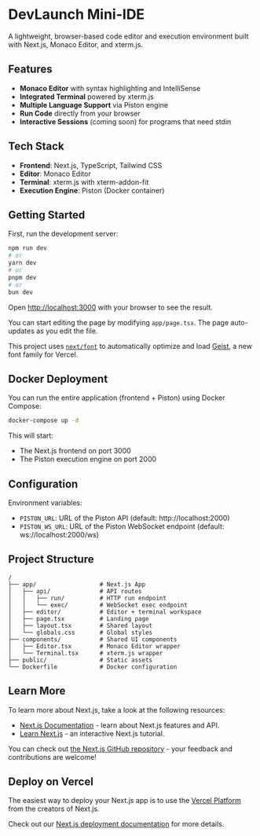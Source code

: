 # DevLaunch Mini-IDE

A lightweight, browser-based code editor and execution environment built with Next.js, Monaco Editor, and xterm.js.

## Features

- **Monaco Editor** with syntax highlighting and IntelliSense
- **Integrated Terminal** powered by xterm.js
- **Multiple Language Support** via Piston engine
- **Run Code** directly from your browser
- **Interactive Sessions** (coming soon) for programs that need stdin

## Tech Stack

- **Frontend**: Next.js, TypeScript, Tailwind CSS
- **Editor**: Monaco Editor
- **Terminal**: xterm.js with xterm-addon-fit
- **Execution Engine**: Piston (Docker container)

## Getting Started

First, run the development server:

```bash
npm run dev
# or
yarn dev
# or
pnpm dev
# or
bun dev
```

Open [http://localhost:3000](http://localhost:3000) with your browser to see the result.

You can start editing the page by modifying `app/page.tsx`. The page auto-updates as you edit the file.

This project uses [`next/font`](https://nextjs.org/docs/app/building-your-application/optimizing/fonts) to automatically optimize and load [Geist](https://vercel.com/font), a new font family for Vercel.

## Docker Deployment

You can run the entire application (frontend + Piston) using Docker Compose:

```bash
docker-compose up -d
```

This will start:
- The Next.js frontend on port 3000
- The Piston execution engine on port 2000

## Configuration

Environment variables:

- `PISTON_URL`: URL of the Piston API (default: http://localhost:2000)
- `PISTON_WS_URL`: URL of the Piston WebSocket endpoint (default: ws://localhost:2000/ws)

## Project Structure

```
/
├── app/                  # Next.js App
│   ├── api/              # API routes
│   │   ├── run/          # HTTP run endpoint
│   │   └── exec/         # WebSocket exec endpoint
│   ├── editor/           # Editor + terminal workspace
│   ├── page.tsx          # Landing page
│   ├── layout.tsx        # Shared layout
│   └── globals.css       # Global styles
├── components/           # Shared UI components
│   ├── Editor.tsx        # Monaco Editor wrapper
│   └── Terminal.tsx      # xterm.js wrapper
├── public/               # Static assets
└── Dockerfile            # Docker configuration
```

## Learn More

To learn more about Next.js, take a look at the following resources:

- [Next.js Documentation](https://nextjs.org/docs) - learn about Next.js features and API.
- [Learn Next.js](https://nextjs.org/learn) - an interactive Next.js tutorial.

You can check out [the Next.js GitHub repository](https://github.com/vercel/next.js) - your feedback and contributions are welcome!

## Deploy on Vercel

The easiest way to deploy your Next.js app is to use the [Vercel Platform](https://vercel.com/new?utm_medium=default-template&filter=next.js&utm_source=create-next-app&utm_campaign=create-next-app-readme) from the creators of Next.js.

Check out our [Next.js deployment documentation](https://nextjs.org/docs/app/building-your-application/deploying) for more details.
